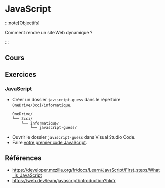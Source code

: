 # JavaScript

:::note[Objectifs]

Comment rendre un site Web dynamique ?

:::

## Cours

<Reaveal name="3cci-webd-javascript" />

## Exercices

### JavaScript

- Créer un dossier `javascript-guess` dans le répertoire `OneDrive/3cci/informatique`.
  ```txt {4}
  OneDrive/
  └── 3cci/
      └── informatique/
          └── javascript-guess/
  ```
- Ouvrir le dossier `javascript-guess` dans Visual Studio Code.
- Faire [votre premier code JavaScript](https://developer.mozilla.org/fr/docs/Learn/JavaScript/First_steps/A_first_splash).

## Références

- https://developer.mozilla.org/fr/docs/Learn/JavaScript/First_steps/What_is_JavaScript
- https://web.dev/learn/javascript/introduction?hl=fr
